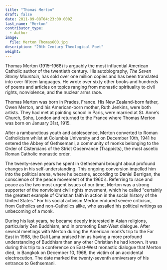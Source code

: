 ```yaml
---
title: "Thomas Merton"
draft: false
date: 2011-09-08T04:23:00.000Z
last_name: "Merton"
contributor_type:
  - Author
image:
  file: Merton_Thomas600.jpg
description: "20th Century Theological Poet"
weight:
---
```


Thomas Merton (1915–1968) is arguably the most influential American Catholic author of the twentieth century. His autobiography, _The Seven Storey Mountain_, has sold over one million copies and has been translated into over fifteen languages. He wrote over sixty other books and hundreds of poems and articles on topics ranging from monastic spirituality to civil rights, nonviolence, and the nuclear arms race.

Thomas Merton was born in Prades, France. His New Zealand-born father, Owen Merton, and his American-born mother, Ruth Jenkins, were both artists. They had met at painting school in Paris, were married at St. Anne’s Church, Soho, London and returned to the France where Thomas Merton was born on January 31st, 1915.

After a rambunctious youth and adolescence, Merton converted to Roman Catholicism whilst at Columbia University and on December 10th, 1941 he entered the Abbey of Gethsemani, a community of monks belonging to the Order of Cistercians of the Strict Observance (Trappists), the most ascetic Roman Catholic monastic order.

The twenty-seven years he spent in Gethsemani brought about profound changes in his self-understanding. This ongoing conversion impelled him into the political arena, where he became, according to Daniel Berrigan, the conscience of the peace movement of the 1960’s. Referring to race and peace as the two most urgent issues of our time, Merton was a strong supporter of the nonviolent civil rights movement, which he called "certainly the greatest example of Christian faith in action in the social history of the United States." For his social activism Merton endured severe criticism, from Catholics and non-Catholics alike, who assailed his political writings as unbecoming of a monk.

During his last years, he became deeply interested in Asian religions, particularly Zen Buddhism, and in promoting East-West dialogue. After several meetings with Merton during the American monk’s trip to the Far East in 1968, the Dali Lama praised him as having a more profound understanding of Buddhism than any other Christian he had known. It was during this trip to a conference on East-West monastic dialogue that Merton died, in Bangkok on December 10, 1968, the victim of an accidental electrocution. The date marked the twenty-seventh anniversary of his entrance to Gethsemani.

